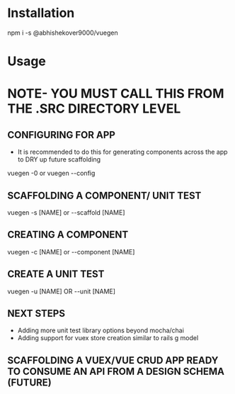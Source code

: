 # Installation

npm i -s @abhishekover9000/vuegen

# Usage

# NOTE- YOU MUST CALL THIS FROM THE .SRC DIRECTORY LEVEL

## CONFIGURING FOR APP

* It is recommended to do this for generating components across the app to DRY up future scaffolding

vuegen -0 or vuegen --config

## SCAFFOLDING A COMPONENT/ UNIT TEST

vuegen -s [NAME] or --scaffold [NAME]

## CREATING A COMPONENT

vuegen -c [NAME] or --component [NAME]

## CREATE A UNIT TEST

vuegen -u [NAME] OR --unit [NAME]

## NEXT STEPS

* Adding more unit test library options beyond mocha/chai
* Adding support for vuex store creation similar to rails g model

## SCAFFOLDING A VUEX/VUE CRUD APP READY TO CONSUME AN API FROM A DESIGN SCHEMA (FUTURE)
